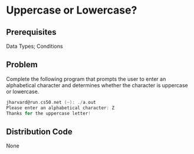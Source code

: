 # Uppercase or Lowercase?

## Prerequisites
Data Types; Conditions

## Problem
Complete the following program that prompts the user to enter an alphabetical character and determines whether the character is uppercase or lowercase.

```c
jharvard@run.cs50.net (~): ./a.out
Please enter an alphabetical character: Z
Thanks for the uppercase letter!
```

## Distribution Code
None